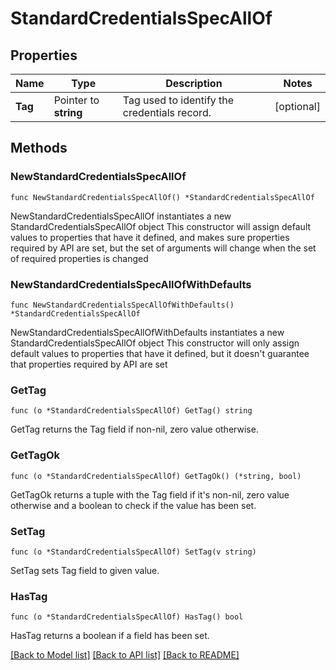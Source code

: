 # StandardCredentialsSpecAllOf

## Properties

Name | Type | Description | Notes
------------ | ------------- | ------------- | -------------
**Tag** | Pointer to **string** | Tag used to identify the credentials record. | [optional] 

## Methods

### NewStandardCredentialsSpecAllOf

`func NewStandardCredentialsSpecAllOf() *StandardCredentialsSpecAllOf`

NewStandardCredentialsSpecAllOf instantiates a new StandardCredentialsSpecAllOf object
This constructor will assign default values to properties that have it defined,
and makes sure properties required by API are set, but the set of arguments
will change when the set of required properties is changed

### NewStandardCredentialsSpecAllOfWithDefaults

`func NewStandardCredentialsSpecAllOfWithDefaults() *StandardCredentialsSpecAllOf`

NewStandardCredentialsSpecAllOfWithDefaults instantiates a new StandardCredentialsSpecAllOf object
This constructor will only assign default values to properties that have it defined,
but it doesn't guarantee that properties required by API are set

### GetTag

`func (o *StandardCredentialsSpecAllOf) GetTag() string`

GetTag returns the Tag field if non-nil, zero value otherwise.

### GetTagOk

`func (o *StandardCredentialsSpecAllOf) GetTagOk() (*string, bool)`

GetTagOk returns a tuple with the Tag field if it's non-nil, zero value otherwise
and a boolean to check if the value has been set.

### SetTag

`func (o *StandardCredentialsSpecAllOf) SetTag(v string)`

SetTag sets Tag field to given value.

### HasTag

`func (o *StandardCredentialsSpecAllOf) HasTag() bool`

HasTag returns a boolean if a field has been set.


[[Back to Model list]](../README.md#documentation-for-models) [[Back to API list]](../README.md#documentation-for-api-endpoints) [[Back to README]](../README.md)


